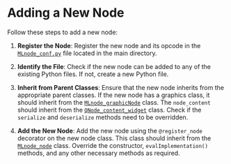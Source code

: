 # Adding a New Node


Follow these steps to add a new node:

1. **Register the Node**: Register the new node and its opcode in the [`MLnode_conf.py`](https://github.com/ShubhamMishra1611/MLnode/blob/898a2a794ac8b970090046d4a2d15dbacc407a42/MLnode_conf.py#L3) file located in the main directory.

2. **Identify the File**: Check if the new node can be added to any of the existing Python files. If not, create a new Python file.

3. **Inherit from Parent Classes**: Ensure that the new node inherits from the appropriate parent classes. If the new node has a graphics class, it should inherit from the [`MLnode_graphicNode`](https://github.com/ShubhamMishra1611/MLnode/blob/898a2a794ac8b970090046d4a2d15dbacc407a42/MLnode_node_base.py#L11) class. The `node_content` should inherit from the [`QNode_content_widget`](https://github.com/ShubhamMishra1611/MLnode/blob/898a2a794ac8b970090046d4a2d15dbacc407a42/node_content_widget.py#L10) class. Check if the `serialize` and `deserialize` methods need to be overridden.

4. **Add the New Node**: Add the new node using the `@register_node` decorator on the new node class. This class should inherit from the [`MLnode_node`](https://github.com/ShubhamMishra1611/MLnode/blob/898a2a794ac8b970090046d4a2d15dbacc407a42/MLnode_node_base.py#L51) class. Override the constructor, `evalImplementation()` methods, and any other necessary methods as required.
